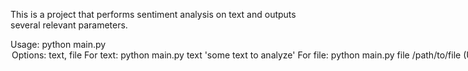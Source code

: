 This is a project that performs sentiment analysis on text and outputs several relevant parameters.

Usage: python main.py <option> <arguments>
Options: text, file
For text: python main.py text 'some text to analyze'
For file: python main.py file /path/to/file
(Use backward slashes for Windows paths)